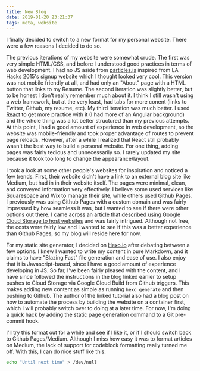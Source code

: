 ```yaml
---
title: New Blog
date: 2019-01-20 23:21:37
tags: meta, website
---
```


I finally decided to switch to a new format for my personal website. There were a few reasons I decided to do so.

The previous iterations of my website were somewhat crude. The first was very simple HTML/CSS, and before I understood good practices in terms of web development. I had no JS aside from [particles.js](https://github.com/VincentGarreau/particles.js/) inspired from LA Hacks 2015's signup website which I thought looked very cool. This version was not mobile friendly at all, and had only an "About" page with a HTML button that links to my Resume. The second iteration was slightly better, but to be honest I don't really remember much about it. I think I still wasn't using a web framework, but at the very least, had tabs for more conent (links to Twitter, Github, my resume, etc). My third iteration was much better. I used [React](https://reactjs.org/) to get more practice with it (I had more of an Angular background) and the whole thing was a lot better structured than my previous attempts. At this point, I had a good amount of experience in web development, so the website was mobile-friendly and took proper advantage of routes to prevent page reloads. However, after a while I realized that React still probably wasn't the best way to build a personal website. For one thing, adding pages was fairly tedious and unnecessarily so. I rarely updated my site because it took too long to change the appearance/layout.

I took a look at some other people's websites for inspiration and noticed a few trends. First, their website didn't have a link to an external blog site like Medium, but had in in their website itself. The pages were minimal, clean, and conveyed information very effectively. I believe some used services like Squarespace and Wix to manage their site, while others used Github Pages. I previously was using Github Pages with a custom domain and was fairly impressed by how seamless it was, but I wanted to see if there were other options out there. I came across an [article that described using Google Cloud Storage to host websites](https://cloud.google.com/community/tutorials/automated-publishing-cloud-build) and was fairly intrigued. Although not free, the costs were fairly low and I wanted to see if this was a better experience than Github Pages, so my blog will reside here for now.

For my static site generator, I decided on [Hexo.io](https://hexo.io/) after debating between a few options. I knew I wanted to write my content in pure Markdown, and it claims to have "Blazing Fast" file generation and ease of use. I also enjoy that it is Javascript-based, since I have a good amount of experience developing in JS. So far, I've been fairly pleased with the content, and I have since followed the instructions in the blog linked earlier to setup pushes to Cloud Storage via Google Cloud Build from Github triggers. This makes adding new content as simple as running `hexo generate` and then pushing to Github. The author of the linked tutorial also had a blog post on how to automate the process by building the website on a container first, which I will probably switch over to doing at a later time. For now, I'm doing a quick hack by adding the static page generation command to a Git pre-commit hook.

I'll try this format out for a while and see if I like it, or if I should switch back to Github Pages/Medium. Although I miss how easy it was to format articles on Medium, the lack of support for codeblock formatting really turned me off. With this, I can do nice stuff like this:

``` bash
echo "Until next time" > /dev/null
```